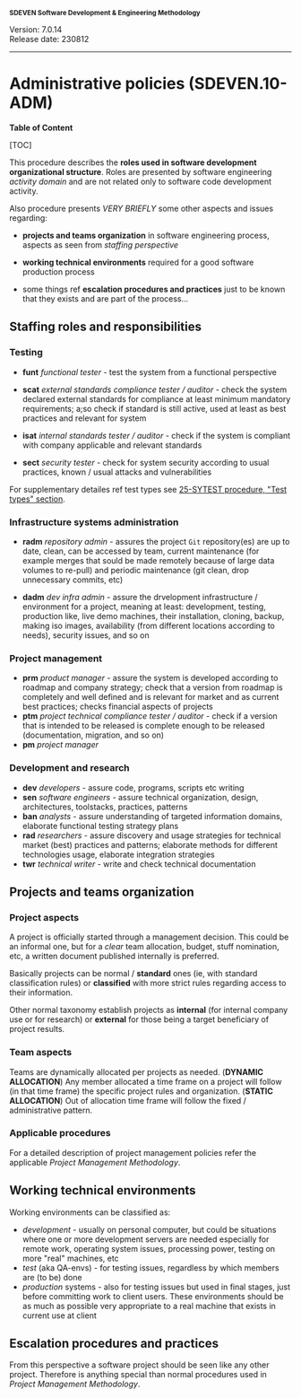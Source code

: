 <small>**SDEVEN Software Development & Engineering Methodology**</small>

Version: 7.0.14<br>
Release date: 230812

***

# Administrative policies (SDEVEN.10-ADM)

**Table of Content**

[TOC]


This procedure describes the **roles used in software development organizational structure**. Roles are presented by software engineering *activity domain* and are not related only to software code development activity.

Also procedure presents *VERY BRIEFLY* some other aspects and issues regarding:

* **projects and teams organization** in software engineering process, aspects as seen from *staffing perspective*

* **working technical environments** required for a good software production process

* some things ref **escalation procedures and practices** just to be known that they exists and are part of the process...




## Staffing roles and responsibilities

### Testing

* **funt** *functional tester* - test the system from a functional perspective

* **scat** *external standards compliance tester / auditor* - check the system declared external standards for compliance at least minimum mandatory requirements; a;so check if standard is still active, used at least as best practices and relevant for system

* **isat** *internal standards tester / auditor* - check if the system is compliant with company applicable and relevant standards

* **sect** *security tester* - check for system security according to usual practices, known / usual attacks and vulnerabilities

For supplementary detailes ref test types see [25-SYTEST procedure, "Test types" section](SDEVEN.25_SYTEST.md#test-types).


### Infrastructure systems administration

* **radm** *repository admin* - assures the project `Git` repository(es) are up to date, clean, can be accessed by team, current maintenance (for example merges that sould be made remotely because of large data volumes to re-pull) and periodic maintenance (git clean, drop unnecessary commits, etc)

* **dadm** *dev infra admin* - assure the drvelopment infrastructure / environment for a project, meaning at least: development, testing, production like, live demo machines, their installation, cloning, backup, making iso images, availability (from different locations according to needs), security issues, and so on


### Project management

* **prm** *product manager* - assure the system is developed according to roadmap and company strategy; check that a version from roadmap is completely and well defined and is relevant for market and as current best practices; checks financial aspects of projects
* **ptm** *project technical compliance tester / auditor* - check if a version that is intended to be released is complete enough to be released (documentation, migration, and so on)
* **pm** *project manager*


### Development and research

* **dev** *developers* - assure code, programs, scripts etc writing 
* **sen** *software engineers* - assure technical organization, design, architectures, toolstacks, practices, patterns
* **ban** *analysts* - assure understanding of targeted information domains, elaborate functional testing strategy plans 
* **rad** *researchers* - assure discovery and usage strategies for technical market (best) practices and patterns; elaborate methods for different technologies usage, elaborate integration strategies 
* **twr** *technical writer* - write and check technical documentation



## Projects and teams organization

### Project aspects

A project is officially started through a management decision. This could be an informal one, but for a *clear* team allocation, budget, stuff nomination, etc, a written document published internally is preferred. 

Basically projects can be normal / **standard** ones (ie, with standard classification rules) or **classified** with more strict rules regarding access to their information. 

Other normal taxonomy establish projects as **internal** (for internal company use or for research) or **external** for those being a target beneficiary of project results. 


### Team aspects

Teams are dynamically allocated per projects as needed. (**DYNAMIC ALLOCATION**) Any member allocated a time frame on a project will follow (in that time frame) the specific project rules and organization. (**STATIC ALLOCATION**) Out of allocation time frame will follow the fixed / administrative pattern.

### Applicable procedures

For a detailed description of project management policies refer the applicable *Project Management Methodology*.




## Working technical environments

Working environments can be classified as:

* *development* - usually on personal computer, but could be situations where one or more development servers are needed especially for remote work, operating system issues, processing power, testing on more "real" machines, etc
* *test* (aka QA-envs) - for testing issues, regardless by which members are (to be) done
* *production* systems - also for testing issues but used in final stages, just before committing work to client users. These environments should be as much as possible very appropriate to a real machine that exists in current use at client



## Escalation procedures and practices

From this perspective a software project should be seen like any other project. Therefore is anything special than normal procedures used in *Project Management Methodology*.




